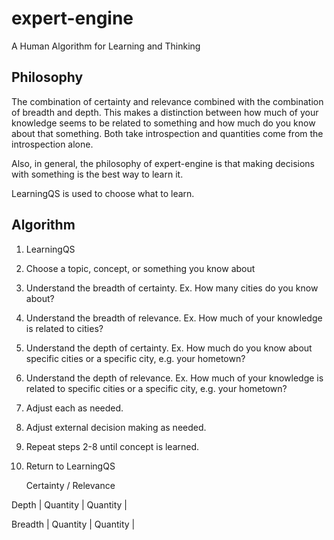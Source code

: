 # expert-engine
A Human Algorithm for Learning and Thinking

## Philosophy

The combination of certainty and relevance combined with the combination of breadth and depth. 
This makes a distinction between how much of your knowledge seems to be related to something and how much
do you know about that something. Both take introspection and quantities come from the introspection alone.

Also, in general, the philosophy of expert-engine is that making decisions with something is the best way to learn it.

LearningQS is used to choose what to learn.

## Algorithm

1. LearningQS
2. Choose a topic, concept, or something you know about
3. Understand the breadth of certainty. Ex. How many cities do you know about?
4. Understand the breadth of relevance. Ex. How much of your knowledge is related to cities?
5. Understand the depth of certainty. Ex. How much do you know about specific cities or a specific city, e.g. your hometown?
6. Understand the depth of relevance. Ex. How much of your knowledge is related to specific cities or a specific city, e.g. your hometown?
7. Adjust each as needed.
8. Adjust external decision making as needed.
9. Repeat steps 2-8 until concept is learned.
10. Return to LearningQS

      Certainty     /    Relevance
      
Depth   |    Quantity   |    Quantity   |

Breadth  |    Quantity  |    Quantity   |
